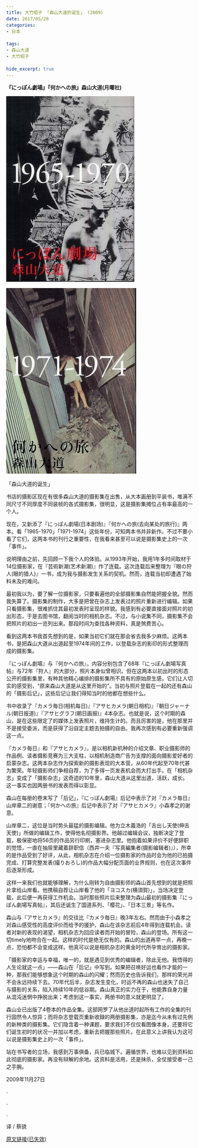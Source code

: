```yaml
---
title: 大竹昭子 「森山大道的诞生」 (2009)
date: 2017/05/28
categories:
- 日本

tags:
- 森山大道
- 大竹昭子

hide_excerpt: true
---
```


> 



<!--more-->




**『にっぽん劇場』『何かへの旅』森山大道(月曜社)**

![](/images/0041/01.jpg)

![](/images/0041/02.jpg)

「森山大道的诞生」

书店的摄影区现在有很多森山大道的摄影集在出售，从大本画册到平装书，堆满不同尺寸不同厚度不同装帧的各式摄影集，很明显，这是摄影集摊位占有率最高的一个人。

现在，又新添了『にっぽん劇場(日本剧场)』『何かへの旅(去向某处的旅行)』两本。看「1965-1970」「1971-1974」这些年份，可知两本书并非新作。不过不要小看了它们，这两本书的刊行之重要性，在我看来甚至可以说是摄影集史上的一次「事件」。

说明理由之前，先回顾一下我个人的体验。从1993年开始，我用1年多时间取材于14位摄影家，在『芸術新潮(艺术新潮)』作了连载。这次连载后来整理为『眼の狩人(眼的猎人)』一书，成为我与摄影发生关系的契机。然而，连载当初却遭遇了始料未及的难问。

最初我以为，要了解一位摄影家，只要看遍他的全部摄影集自然能把握全貌。然而我失算了。摄影集的制作，大多是把曾在杂志上发表过的照片重新进行编辑。如果只看摄影集，很难抓住其最初发表时呈现的样貌。我感到有必要直接面对照片的初出形态，于是去图书馆，翻阅当时的相机杂志。不过，与小说集不同，摄影集不会把照片的初出一览列出来。那段时间为查找各种资料，真是煞费苦心。

看到这两本书我首先想到的是，如果当初它们就在那会省去我多少麻烦。这两本书，是把森山大道从出道起至1974年间的工作，以登载杂志的影印的形式整理而成的摄影集。

『にっぽん劇場』与『何かへの旅』，内容分别包含了68年『にっぽん劇場写真帖』与72年『狩人』的大部分，照片本身似曾相识。但在这两本以初出时的形态公开的摄影集里，有种其他精心编排的摄影集所不具有的原始原生感，它们让人切实的感受到，“原来森山大道是从这里开始的”。当初与照片登载在一起的还有森山的「摄影后记」，这些后记让我们得知当时的他都在想些什么。

书中收录了『カメラ毎日(相机每日)』『アサヒカメラ(朝日相机)』『朝日ジャーナル(朝日报道)』『アサヒグラフ(朝日画报)』4本杂志。也就是说，这个时期的森山，是在这些限定了的媒体上发表照片，维持生计的。而且厉害的是，他在那里并不是接受委派，而是获得了沿自定主题去拍摄的自由。我再次感到有必要重新强调这一点。

『カメラ毎日』和『アサヒカメラ』，是以相机新机种的介绍文章、职业摄影师的作品例、读者摄影竞赛为三大支柱，以相机制造商广告为支撑的面向摄影爱好者的启蒙杂志。这两本杂志作为探索新的摄影表现的大本营，从60年代起至70年代甚为繁荣。年轻摄影师们争相自荐，为了多得一页发表机会而大打出手。在「相机杂志」变成了「摄影杂志」这奇迹的10年里，森山大道从这里出道，活跃，成长。这一事实也因两册书的发表而得以彰显。

森山在每册的卷末写了「后记」，『にっぽん劇場』后记中表示了对『カメラ毎日』山岸章二的谢意；『何かへの旅』后记中表示了对『アサヒカメラ』小森孝之的谢意。

山岸章二，这位是当时势头最猛的摄影编辑。他为立木義浩的「舌出し天使(伸舌天使)」所做的编辑工作，使得他名彻摄影界。他越过编辑会议，独断决定了登载，极保密地将56页的作品另行印刷，塞进杂志里。他抱着如果评价不好便辞职的觉悟，一直在抽屉里藏着辞职信（西井一夫『写真編集者(摄影编辑者)』），所幸的是作品受到了好评，从此，相机杂志在介绍一位摄影家的作品时会为他的已拍摄完成、打算完整发表(撮りおろし)的作品大幅分配页面的业界规则，也在这次事件后逐渐形成。

这样一来我们也就能够理解，为什么刚转为自由摄影师的森山首先想到的就是把照片拿给山岸看。他携稿自荐让山岸看了他的「ヨコスカ(横須賀)」，当场决定登载，此后便一再获得工作机会。当时那些照片后来整理为森山最初的摄影集『にっぽん劇場写真帖』，其后还诞生了国道系列、「樱花」、「日本三景」等名作。

森山与『アサヒカメラ』的交往比『カメラ毎日』晚3年左右。然而由于小森孝之对森山感受性的高度评价而给予的援护，森山在该杂志前后4年得到连载机会。读者对新的表现的渴望，相机杂志为回应读者而开始的冒险，森山的登场。所有这一切timely地吻合在一起。这样的时代是绝无仅有的。森山的出道再早一点，再晚一点，恐怕都不会变成这样。他真可以说是相机杂志的黄金时代所孕育出的摄影家。

「摄影家的幸运与幸福，唯一的，就是遇见到优秀的编辑者，除此无他。我悟得的人生论就这一点」——森山在「后记」中写到。如果把召唤好运也看作才能的一种，那我们能够想象这个时期的森山的闪耀；然而历史也告诉我们，那样的荣光并不会永远持续下去。70年代后半，杂志发生变化，时运不再的森山也迷失了自己与摄影的关系，陷入持续10年的低谷期。森山真正的实力在于，他能靠自身力量从混沌迷惘中挣脱出来；考虑到这一事实，两册书的意义就更明显了。

森山业已出版了4卷本的作品全集。这部网罗了从他出道时起所有工作的全集的刊行固然令人惊异；而将杂志登载页重新收録的两册摄影集，亦是迄今从未有过先例的新种类的摄影集。它们隐含着一种课题，要求我们不仅仅看图像本身，还要将它们诞生初时的状况一并加以考虑，重新去把握那些照片。在此意义上讲我认为这可以说是摄影集史上的一次「事件」。

站在书写者的立场，我感到万事俱备，兵已临城下。遍循世界，也难以见到资料如此彻底的摄影家。再没有辩解的余地。这资料是活用，还是抹杀，全仗接受者一己之手腕。


2009年11月27日


.

.

.

译 / 蔡骁

[原文链接(已失效)](http://booklog.kinokuniya.co.jp/ohtake/archives/2009/11/)